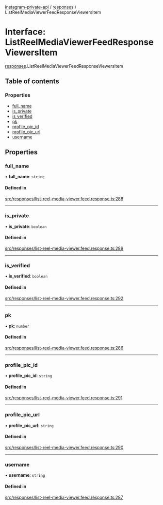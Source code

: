 [instagram-private-api](../../README.md) / [responses](../../modules/responses.md) / ListReelMediaViewerFeedResponseViewersItem

# Interface: ListReelMediaViewerFeedResponseViewersItem

[responses](../../modules/responses.md).ListReelMediaViewerFeedResponseViewersItem

## Table of contents

### Properties

- [full\_name](ListReelMediaViewerFeedResponseViewersItem.md#full_name)
- [is\_private](ListReelMediaViewerFeedResponseViewersItem.md#is_private)
- [is\_verified](ListReelMediaViewerFeedResponseViewersItem.md#is_verified)
- [pk](ListReelMediaViewerFeedResponseViewersItem.md#pk)
- [profile\_pic\_id](ListReelMediaViewerFeedResponseViewersItem.md#profile_pic_id)
- [profile\_pic\_url](ListReelMediaViewerFeedResponseViewersItem.md#profile_pic_url)
- [username](ListReelMediaViewerFeedResponseViewersItem.md#username)

## Properties

### full\_name

• **full\_name**: `string`

#### Defined in

[src/responses/list-reel-media-viewer.feed.response.ts:288](https://github.com/Nerixyz/instagram-private-api/blob/4971f34/src/responses/list-reel-media-viewer.feed.response.ts#L288)

___

### is\_private

• **is\_private**: `boolean`

#### Defined in

[src/responses/list-reel-media-viewer.feed.response.ts:289](https://github.com/Nerixyz/instagram-private-api/blob/4971f34/src/responses/list-reel-media-viewer.feed.response.ts#L289)

___

### is\_verified

• **is\_verified**: `boolean`

#### Defined in

[src/responses/list-reel-media-viewer.feed.response.ts:292](https://github.com/Nerixyz/instagram-private-api/blob/4971f34/src/responses/list-reel-media-viewer.feed.response.ts#L292)

___

### pk

• **pk**: `number`

#### Defined in

[src/responses/list-reel-media-viewer.feed.response.ts:286](https://github.com/Nerixyz/instagram-private-api/blob/4971f34/src/responses/list-reel-media-viewer.feed.response.ts#L286)

___

### profile\_pic\_id

• **profile\_pic\_id**: `string`

#### Defined in

[src/responses/list-reel-media-viewer.feed.response.ts:291](https://github.com/Nerixyz/instagram-private-api/blob/4971f34/src/responses/list-reel-media-viewer.feed.response.ts#L291)

___

### profile\_pic\_url

• **profile\_pic\_url**: `string`

#### Defined in

[src/responses/list-reel-media-viewer.feed.response.ts:290](https://github.com/Nerixyz/instagram-private-api/blob/4971f34/src/responses/list-reel-media-viewer.feed.response.ts#L290)

___

### username

• **username**: `string`

#### Defined in

[src/responses/list-reel-media-viewer.feed.response.ts:287](https://github.com/Nerixyz/instagram-private-api/blob/4971f34/src/responses/list-reel-media-viewer.feed.response.ts#L287)
